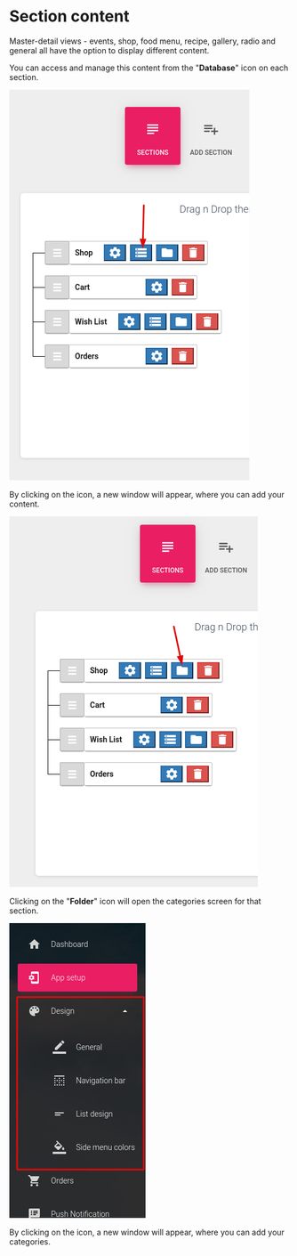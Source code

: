# Section content

Master-detail views - events, shop, food menu, recipe, gallery, radio and general all have the option to display different content. 

You can access and manage this content from the "**Database**" icon on each section.  


![](../.gitbook/assets/image%20%284%29.png)

By clicking on the icon, a new window will appear, where you can add your content.

![](../.gitbook/assets/image%20%285%29.png)

Clicking on the "**Folder**" icon will open the categories screen for that section. 

![](../.gitbook/assets/image%20%2811%29.png)

By clicking on the icon, a new window will appear, where you can add your categories.

